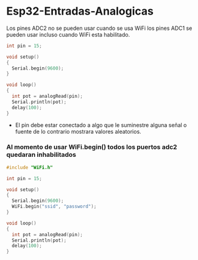 # Esp32-Entradas-Analogicas
Los pines ADC2 no se pueden usar cuando se usa WiFi
los pines ADC1 se pueden usar incluso cuando WiFi esta habilitado.

```c++
int pin = 15;

void setup()
{
  Serial.begin(9600);
}

void loop()
{
  int pot = analogRead(pin);
  Serial.println(pot);
  delay(100);
}
```
* El pin debe estar conectado a algo que le suminestre alguna señal o fuente de lo contrario mostrara valores aleatorios.

### Al momento de usar WiFi.begin() todos los puertos adc2 quedaran inhabilitados
```c++
#include "WiFi.h"

int pin = 15;

void setup()
{
  Serial.begin(9600);
  WiFi.begin("ssid", "password");
}

void loop()
{
  int pot = analogRead(pin);
  Serial.println(pot);
  delay(100);
}

```
